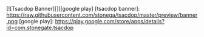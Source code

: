 [![Tsacdop Banner][]][google play]
[tsacdop banner]: https://raw.githubusercontent.com/stonega/tsacdop/master/preview/banner.png
[google play]: https://play.google.com/store/apps/details?id=com.stonegate.tsacdop

